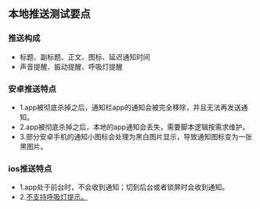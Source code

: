 
## 本地推送测试要点

### 推送构成
- 标题、副标题、正文、图标、延迟通知时间
- 声音提醒、振动提醒、呼吸灯提醒

### 安卓推送特点
- 1.app被彻底杀掉之后，通知栏app的通知会被完全移除，并且无法再发送通知。
- 2.app被彻底杀掉之后，本地的app通知会丢失，需要脚本逻辑按需求维护。
- 3.部分安卓手机的通知小图标会处理为黑白图片显示，导致通知图标变为一张黑图片。

### ios推送特点
- 1.app处于前台时，不会收到通知；切到后台或者锁屏时会收到通知。
- 2.[不支持呼吸灯提示。](https://www.jianshu.com/p/1e4af6f975c2)
